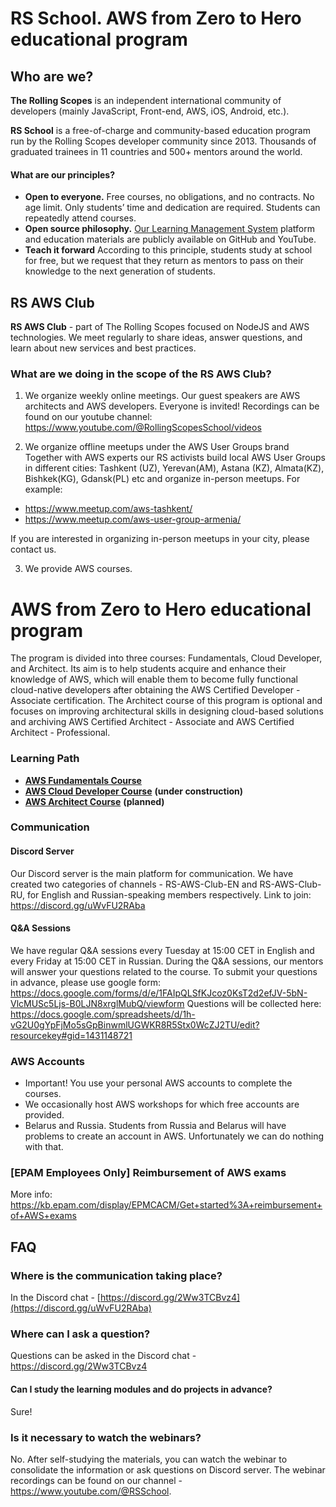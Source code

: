 # RS School. AWS from Zero to Hero educational program

## Who are we?
**The Rolling Scopes** is an independent international community of developers (mainly JavaScript, Front-end, AWS, iOS, Android, etc.).

**RS School** is a free-of-charge and community-based education program run by the Rolling Scopes developer community since 2013.
Thousands of graduated trainees in 11 countries and 500+ mentors around the world.

#### What are our principles?
- **Open to everyone.** Free courses, no obligations, and no contracts. No age limit. Only students’ time and dedication are required. Students can repeatedly attend courses.
- **Open source philosophy.** [Our Learning Management System](https://github.com/rolling-scopes/rsschool-app) platform and education materials are publicly available on GitHub and YouTube.
- **Teach it forward** According to this principle, students study at school for free, but we request that they return as mentors to pass on their knowledge to the next generation of students.

## RS AWS Club
**RS AWS Club** - part of The Rolling Scopes focused on NodeJS and AWS technologies. We meet regularly to share ideas, answer questions, and learn about new services and best practices.

### What are we doing in the scope of the RS AWS Club?

1. We organize weekly online meetings. Our guest speakers are AWS architects and AWS developers. Everyone is invited! Recordings can be found on our youtube channel: https://www.youtube.com/@RollingScopesSchool/videos 
 
2. We organize offline meetups under the AWS User Groups brand
Together with AWS experts our RS activists build local AWS User Groups in different cities: Tashkent (UZ), Yerevan(AM), Astana (KZ), Almata(KZ), 
Bishkek(KG), Gdansk(PL) etc and organize in-person meetups.
For example:
- https://www.meetup.com/aws-tashkent/
- https://www.meetup.com/aws-user-group-armenia/

If you are interested in organizing in-person meetups in your city, please contact us.  

3. We provide AWS courses. 

# AWS from Zero to Hero educational program
The program is divided into three courses: Fundamentals, Cloud Developer, and Architect. Its aim is to help students acquire and enhance their knowledge of AWS, which will enable them to become fully functional cloud-native developers after obtaining the AWS Certified Developer - Associate certification. The Architect course of this program is optional and focuses on improving architectural skills in designing cloud-based solutions and archiving AWS Certified Architect - Associate and AWS Certified Architect - Professional.

### Learning Path
- [**AWS Fundamentals Course**](/aws-fundamentals/) 
- [**AWS Cloud Developer Course**](/aws-developer/) **(under construction)**
- [**AWS Architect Course**](/aws-architect/) **(planned)**


### Communication

#### Discord Server
Our Discord server is the main platform for communication. We have created two categories of channels - RS-AWS-Club-EN and RS-AWS-Club-RU, for English and Russian-speaking members respectively. 
Link to join: https://discord.gg/uWvFU2RAba

#### Q&A Sessions
We have regular Q&A sessions every Tuesday at 15:00 CET in English and every Friday at 15:00 CET in Russian. During the Q&A sessions, our mentors will answer your questions related to the course. To submit your questions in advance, please use google form: https://docs.google.com/forms/d/e/1FAIpQLSfKJcoz0KsT2d2efJV-5bN-VlcMUSc5Ljs-B0LJN8xrglMubQ/viewform
Questions will be collected here: https://docs.google.com/spreadsheets/d/1h-vG2U0gYpFjMo5sGpBinwmlUGWKR8R5Stx0WcZJ2TU/edit?resourcekey#gid=1431148721

### AWS Accounts 
- Important! You use your personal AWS accounts to complete the courses.
- We occasionally host AWS workshops for which free accounts are provided.
- Belarus and Russia. Students from Russia and Belarus will have problems to create an account in AWS. Unfortunately we can do nothing with that.

### [EPAM Employees Only] Reimbursement of AWS exams
More info: https://kb.epam.com/display/EPMCACM/Get+started%3A+reimbursement+of+AWS+exams

## FAQ
### Where is the communication taking place?
In the Discord chat - [https://discord.gg/2Ww3TCBvz4](https://discord.gg/uWvFU2RAba)

### Where can I ask a question?
Questions can be asked in the Discord chat - https://discord.gg/2Ww3TCBvz4

#### Can I study the learning modules and do projects in advance?
Sure!

### Is it necessary to watch the webinars?
No. After self-studying the materials, you can watch the webinar to consolidate the information or ask questions on Discord server.
The webinar recordings can be found on our channel - https://www.youtube.com/@RSSchool.



